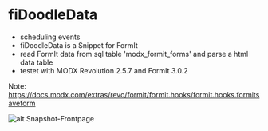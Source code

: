 # fiDoodleData
- scheduling events
- fiDoodleData is a Snippet for FormIt
- read FormIt data from sql table 'modx_formit_forms' and parse a html data table
- testet with MODX Revolution 2.5.7 and FormIt 3.0.2

Note:
https://docs.modx.com/extras/revo/formit/formit.hooks/formit.hooks.formitsaveform

![alt Snapshot-Frontpage](https://secure.jolichter.de/github/img/fiDoodleDataSnapshot.jpg)
